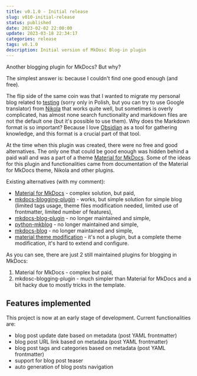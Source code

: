 ```yaml
---
title: v0.1.0 - Initial release
slug: v010-initial-release
status: published
date: 2023-02-02 22:00:00
update: 2023-03-18 22:34:17
categories: release
tags: v0.1.0
description: Initial version of MkDosc Blog-in plugin
---
```


Another blogging plugin for MkDocs? But why?

The simplest answer is: because I couldn't find one good enough (and free).

The flip side of the same coin was that I wanted to migrate my personal blog related to [testing](https://testerembyc.pl) (sorry only in Polish, but you can try to use Google translator) from [Nikola](https://getnikola.com/) that works quite well, but sometimes is overly complicated, has almost none search functionality and markdown files are not the default one (but it's possible to use them). Why does the Markdown format is so important? Because I love [Obsidian](https://obsidian.md) as a tool for gathering knowledge, and this format is a crucial part of that tool.

At the time when this plugin was created, there were no free and good alternatives. The only one that could be good enough was hidden behind a paid wall and was a part of a theme [Material for MkDocs](https://squidfunk.github.io/mkdocs-material/blog/). Some of the ideas for this plugin and functionalities came from documentation of the Material for MkDocs theme, Nikola and other plugins.

<!-- more -->

Existing alternatives (with my comment):

- [Material for MkDocs](https://squidfunk.github.io/mkdocs-material/blog/) - complex solution, but paid,
- [mkdocs-blogging-plugin](https://github.com/liang2kl/mkdocs-blogging-plugin) - works, but simple solution for simple blog (limited tags usage, theme files modification needed, limited use of frontmatter, limited number of features),
- [mkdocs-blog-plugin](https://github.com/fmaida/mkdocs-blog-plugin) - no longer maintained and simple,
- [python-mkblog](https://github.com/derJD/python-mkblog) - no longer maintained and simple,
- [mkdocs-blog](https://github.com/andyoakley/mkdocs-blog) - no longer maintained and simple,
- [material theme modification](https://www.dirigible.io/blogs/2021/11/2/material-blogging-capabilities/) - it's not a plugin, but a complete theme modification, it's hard to extend and configure.

As you can see, there are just 2 still maintained plugins for blogging in MkDocs:

1. Material for MkDocs - complex but paid,
2. mkdosc-blogging-plugin - much simpler than Material for MkDocs and a bit hacky due to mostly tricks in the template.

## Features implemented

This project is now at an early stage of development. Current functionalities are:

- blog post update date based on metadata (post YAML frontmatter)
- blog post URL link based on metadata (post YAML frontmatter)
- blog post tags and categories based on metadata (post YAML frontmatter)
- support for blog post teaser
- auto generation of blog posts navigation
